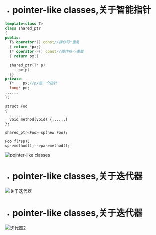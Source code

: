 - # pointer-like classes,关于智能指针
```c++
template<class T>
class shared_ptr
{
public:
  T& operator*() const//操作符*重载
  { return *px;}
  T* operator->() const//操作符->重载
  { return px;}

  shared_ptr(T* p) 
	: px(p)
  {}
private:
  T*    px;//px是一个指针
  long* pn;
......
};
```
```c++;
struct Foo
{
  ......
  void method(void) {......}
};

shared_ptr<Foo> sp(new Foo);

Foo f(*sp);
sp->method();-->px->method();
```
![pointer-like classes](https://github.com/havenow/my-C-plus-plus/blob/master/C%2B%2B%E9%9D%A2%E5%90%91%E5%AF%B9%E8%B1%A1%E5%BC%80%E5%8F%91/images/pointer-like%20classes.png)

- # pointer-like classes,关于迭代器
![关于迭代器](https://github.com/havenow/my-C-plus-plus/blob/master/C%2B%2B%E9%9D%A2%E5%90%91%E5%AF%B9%E8%B1%A1%E5%BC%80%E5%8F%91/images/%E5%85%B3%E4%BA%8E%E8%BF%AD%E4%BB%A3%E5%99%A8.png)

- # pointer-like classes,关于迭代器
![迭代器2](https://github.com/havenow/my-C-plus-plus/blob/master/C%2B%2B%E9%9D%A2%E5%90%91%E5%AF%B9%E8%B1%A1%E5%BC%80%E5%8F%91/images/%E8%BF%AD%E4%BB%A3%E5%99%A82.png)
